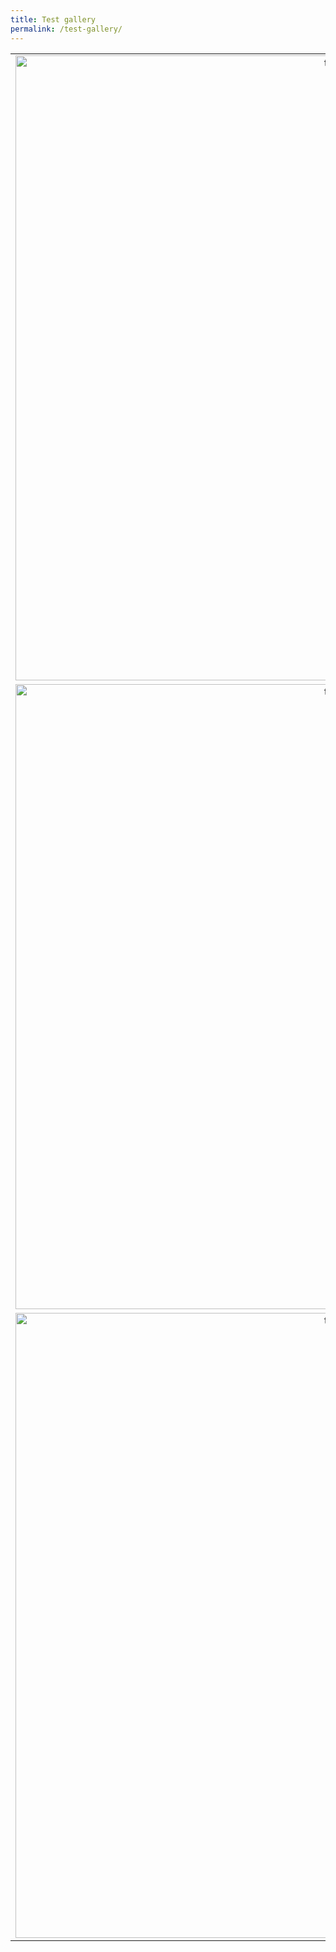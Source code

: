 ```yaml
---
title: Test gallery
permalink: /test-gallery/
---
```


| | | |
|:-------------------------:|:-------------------------:|:-------------------------:|
|<img width="1000" alt="test" src="../assets/images/por1.JPG" > |  <img width="750" alt="Jesus cross" src="../assets/images/por2.JPG">|<img width="1000" alt="test" src="../assets/images/por3.JPG">|
|<img width="1000" alt="test" src="../assets/images/por4.JPG">  |  <img width="300" alt="Jesus cross" src="../assets/images/por5.JPG">|<img width="1000" alt="test" src="../assets/images/por7.JPG">|
|<img width="1000" alt="test" src="../assets/images/por6.JPG">  |  <img width="1000" alt="Jesus cross" src="../assets/images/por111.JPG">|<img width="1000" alt="test" src="../assets/images/por8.JPG">|
